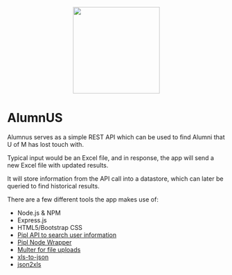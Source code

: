 <p align="center"><img src="https://www.eecs.umich.edu/eecs/images/EECS-Logo-Mobile.png" width="200"></p>

# AlumnUS

Alumnus serves as a simple REST API which can be used to find Alumni that U of M has lost touch with.

Typical input would be an Excel file, and in response, the app will send a new Excel file with updated results.

It will store information from the API call into a datastore, which can later be queried to find historical results.

There are a few different tools the app makes use of:

* Node.js & NPM
* Express.js
* HTML5/Bootstrap CSS
* <a href="https://pipl.com/dev/">Pipl API to search user information</a>
* <a href="https://www.npmjs.com/package/pipl">Pipl Node Wrapper</a>
* <a href="https://github.com/expressjs/multer">Multer for file uploads</a>
* <a href="https://www.npmjs.com/package/xls-to-json">xls-to-json</a>
* <a href="https://github.com/rikkertkoppes/json2xls">json2xls</a>
